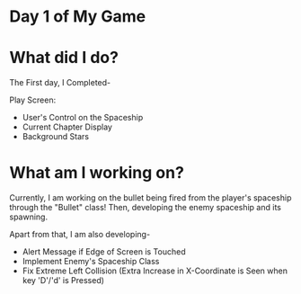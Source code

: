 # Day 1 of My Game


# What did I do?

The First day, I Completed-

Play Screen:

* User's Control on the Spaceship
* Current Chapter Display
* Background Stars 

# What am I working on? 

Currently, I am working on the bullet being fired from the player's spaceship through the "Bullet" class! Then, developing the enemy spaceship and its spawning.

Apart from that, I am also developing-

* Alert Message if Edge of Screen is Touched
* Implement Enemy's Spaceship Class
* Fix Extreme Left Collision (Extra Increase in X-Coordinate is Seen when key 'D'/'d' is Pressed)
